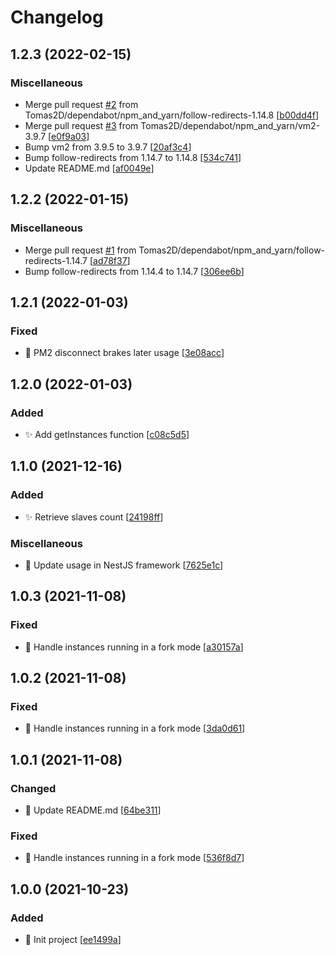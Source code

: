 # Changelog

<a name="1.2.3"></a>
## 1.2.3 (2022-02-15)

### Miscellaneous

-  Merge pull request [#2](https://github.com/Tomas2D/pm2-master-process/issues/2) from Tomas2D/dependabot/npm_and_yarn/follow-redirects-1.14.8 [[b00dd4f](https://github.com/Tomas2D/pm2-master-process/commit/b00dd4fdbf4d48a0e88f888ee5336a4635483194)]
-  Merge pull request [#3](https://github.com/Tomas2D/pm2-master-process/issues/3) from Tomas2D/dependabot/npm_and_yarn/vm2-3.9.7 [[e0f9a03](https://github.com/Tomas2D/pm2-master-process/commit/e0f9a037167d16da5d96006d66b80dfbb535ffb5)]
-  Bump vm2 from 3.9.5 to 3.9.7 [[20af3c4](https://github.com/Tomas2D/pm2-master-process/commit/20af3c4d352e40805b875fa28a1afadb740b9b60)]
-  Bump follow-redirects from 1.14.7 to 1.14.8 [[534c741](https://github.com/Tomas2D/pm2-master-process/commit/534c741302a58848abc5ecedcc84016b82d6f979)]
-  Update README.md [[af0049e](https://github.com/Tomas2D/pm2-master-process/commit/af0049e7b972b8c226455a0f129c0715cb829a6c)]


<a name="1.2.2"></a>
## 1.2.2 (2022-01-15)

### Miscellaneous

-  Merge pull request [#1](https://github.com/Tomas2D/pm2-master-process/issues/1) from Tomas2D/dependabot/npm_and_yarn/follow-redirects-1.14.7 [[ad78f37](https://github.com/Tomas2D/pm2-master-process/commit/ad78f3772268e5aa09ed4678925523973a755507)]
-  Bump follow-redirects from 1.14.4 to 1.14.7 [[306ee6b](https://github.com/Tomas2D/pm2-master-process/commit/306ee6b699f9cd426d264a0911f849ac8de0bc06)]


<a name="1.2.1"></a>
## 1.2.1 (2022-01-03)

### Fixed

- 🐛 PM2 disconnect brakes later usage [[3e08acc](https://github.com/Tomas2D/pm2-master-process/commit/3e08acc282daaf480aea02192241f0085e0030ce)]


<a name="1.2.0"></a>
## 1.2.0 (2022-01-03)

### Added

- ✨ Add getInstances function [[c08c5d5](https://github.com/Tomas2D/pm2-master-process/commit/c08c5d5ceccd555526c37b267d4289ee9e959b06)]


<a name="1.1.0"></a>
## 1.1.0 (2021-12-16)

### Added

- ✨ Retrieve slaves count [[24198ff](https://github.com/Tomas2D/pm2-master-process/commit/24198ff08fe6d95742864606bb487af03aab4c1b)]

### Miscellaneous

- 📝 Update usage in NestJS framework [[7625e1c](https://github.com/Tomas2D/pm2-master-process/commit/7625e1c599bbfb2bc7fe553e5aad5202ba5b998f)]


<a name="1.0.3"></a>
## 1.0.3 (2021-11-08)

### Fixed

- 🐛 Handle instances running in a fork mode [[a30157a](https://github.com/Tomas2D/pm2-master-process/commit/a30157af42dd6e8f0a71d7a4facc22e5ce774e64)]


<a name="1.0.2"></a>
## 1.0.2 (2021-11-08)

### Fixed

- 🐛 Handle instances running in a fork mode [[3da0d61](https://github.com/Tomas2D/pm2-master-process/commit/3da0d61015fe47e356ed06fa33ef3c342da38141)]


<a name="1.0.1"></a>
## 1.0.1 (2021-11-08)

### Changed

- 💬 Update README.md [[64be311](https://github.com/Tomas2D/pm2-master-process/commit/64be31144e2c52d26207203c3c9ea9d28ffeb8d4)]

### Fixed

- 🐛 Handle instances running in a fork mode [[536f8d7](https://github.com/Tomas2D/pm2-master-process/commit/536f8d713d76096ed8712095c2e1d06054595de6)]


<a name="1.0.0"></a>
## 1.0.0 (2021-10-23)

### Added

- 🎉 Init project [[ee1499a](https://github.com/Tomas2D/pm2-master-process/commit/ee1499a744b7b337efc25f8be017f052dae3b645)]


